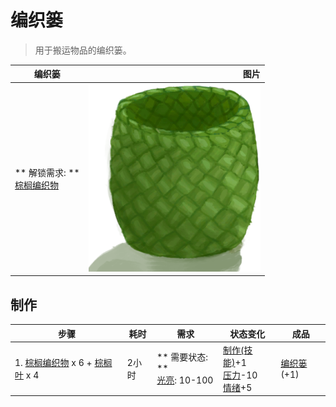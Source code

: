 # 编织篓  
> 用于搬运物品的编织篓。  
  
  编织篓  |   图片   
 ----  |  ----:   
 ** 解锁需求: **<br>[棕榈编织物](WeavePalm.md)  |  <img decoding="async" src="Sprite/Basket.png" href="a.md" style="max-width:300px;max-height:300px;">   
  
## 制作  
步骤  |  耗时  |  需求  |  状态变化  |  成品  
----  |  ----  |  ----  |  ----  |  ----  
1. [棕榈编织物](WeavePalm.md) x 6 + [棕榈叶](PalmFronds.md) x 4  |  2小时  |  ** 需要状态: **<br>[光亮](Light.md): 10-100  |  [制作(技能)](Skill_Crafting.md)+1<br>[压力](Stress.md)-10<br>[情绪](Morale.md)+5  |  [编织篓](Basket.md)(+1)  


<script>document.title="编织篓 - 卡牌生存百科 Card Survival Wiki";</script>